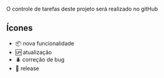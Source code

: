 O controle de tarefas deste projeto será realizado no gitHub

## Ícones

- :package: nova funcionalidade
- :up: atualização
- :beetle: correção de bug
- :checkered_flag: release 